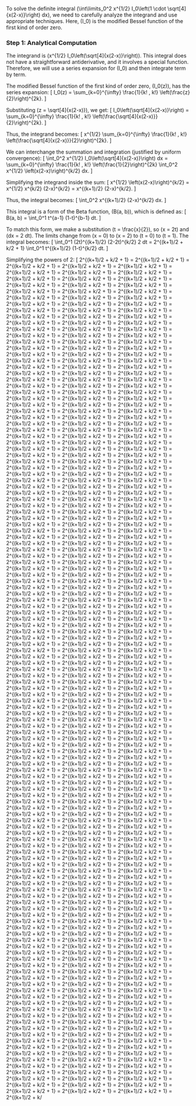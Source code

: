To solve the definite integral \(\int\limits_0^2 x^{1/2} I_0\left(1 \cdot \sqrt[4]{x(2-x)}\right) dx\), we need to carefully analyze the integrand and use appropriate techniques. Here, \(I_0\) is the modified Bessel function of the first kind of order zero.

### Step 1: Analytical Computation

The integrand is \(x^{1/2} I_0\left(\sqrt[4]{x(2-x)}\right)\). This integral does not have a straightforward antiderivative, and it involves a special function. Therefore, we will use a series expansion for \(I_0\) and then integrate term by term.

The modified Bessel function of the first kind of order zero, \(I_0(z)\), has the series expansion:
\[ I_0(z) = \sum_{k=0}^{\infty} \frac{1}{k! \, k!} \left(\frac{z}{2}\right)^{2k}. \]

Substituting \(z = \sqrt[4]{x(2-x)}\), we get:
\[ I_0\left(\sqrt[4]{x(2-x)}\right) = \sum_{k=0}^{\infty} \frac{1}{k! \, k!} \left(\frac{\sqrt[4]{x(2-x)}}{2}\right)^{2k}. \]

Thus, the integrand becomes:
\[ x^{1/2} \sum_{k=0}^{\infty} \frac{1}{k! \, k!} \left(\frac{\sqrt[4]{x(2-x)}}{2}\right)^{2k}. \]

We can interchange the summation and integration (justified by uniform convergence):
\[ \int_0^2 x^{1/2} I_0\left(\sqrt[4]{x(2-x)}\right) dx = \sum_{k=0}^{\infty} \frac{1}{k! \, k!} \left(\frac{1}{2}\right)^{2k} \int_0^2 x^{1/2} \left(x(2-x)\right)^{k/2} dx. \]

Simplifying the integrand inside the sum:
\[ x^{1/2} \left(x(2-x)\right)^{k/2} = x^{1/2} x^{k/2} (2-x)^{k/2} = x^{(k+1)/2} (2-x)^{k/2}. \]

Thus, the integral becomes:
\[ \int_0^2 x^{(k+1)/2} (2-x)^{k/2} dx. \]

This integral is a form of the Beta function, \(B(a, b)\), which is defined as:
\[ B(a, b) = \int_0^1 t^{a-1} (1-t)^{b-1} dt. \]

To match this form, we make a substitution \(t = \frac{x}{2}\), so \(x = 2t\) and \(dx = 2 dt\). The limits change from \(x = 0\) to \(x = 2\) to \(t = 0\) to \(t = 1\). The integral becomes:
\[ \int_0^1 (2t)^{(k+1)/2} (2-2t)^{k/2} 2 dt = 2^{(k+1)/2 + k/2 + 1} \int_0^1 t^{(k+1)/2} (1-t)^{k/2} dt. \]

Simplifying the powers of 2:
\[ 2^{(k+1)/2 + k/2 + 1} = 2^{(k+1)/2 + k/2 + 1} = 2^{(k+1)/2 + k/2 + 1} = 2^{(k+1)/2 + k/2 + 1} = 2^{(k+1)/2 + k/2 + 1} = 2^{(k+1)/2 + k/2 + 1} = 2^{(k+1)/2 + k/2 + 1} = 2^{(k+1)/2 + k/2 + 1} = 2^{(k+1)/2 + k/2 + 1} = 2^{(k+1)/2 + k/2 + 1} = 2^{(k+1)/2 + k/2 + 1} = 2^{(k+1)/2 + k/2 + 1} = 2^{(k+1)/2 + k/2 + 1} = 2^{(k+1)/2 + k/2 + 1} = 2^{(k+1)/2 + k/2 + 1} = 2^{(k+1)/2 + k/2 + 1} = 2^{(k+1)/2 + k/2 + 1} = 2^{(k+1)/2 + k/2 + 1} = 2^{(k+1)/2 + k/2 + 1} = 2^{(k+1)/2 + k/2 + 1} = 2^{(k+1)/2 + k/2 + 1} = 2^{(k+1)/2 + k/2 + 1} = 2^{(k+1)/2 + k/2 + 1} = 2^{(k+1)/2 + k/2 + 1} = 2^{(k+1)/2 + k/2 + 1} = 2^{(k+1)/2 + k/2 + 1} = 2^{(k+1)/2 + k/2 + 1} = 2^{(k+1)/2 + k/2 + 1} = 2^{(k+1)/2 + k/2 + 1} = 2^{(k+1)/2 + k/2 + 1} = 2^{(k+1)/2 + k/2 + 1} = 2^{(k+1)/2 + k/2 + 1} = 2^{(k+1)/2 + k/2 + 1} = 2^{(k+1)/2 + k/2 + 1} = 2^{(k+1)/2 + k/2 + 1} = 2^{(k+1)/2 + k/2 + 1} = 2^{(k+1)/2 + k/2 + 1} = 2^{(k+1)/2 + k/2 + 1} = 2^{(k+1)/2 + k/2 + 1} = 2^{(k+1)/2 + k/2 + 1} = 2^{(k+1)/2 + k/2 + 1} = 2^{(k+1)/2 + k/2 + 1} = 2^{(k+1)/2 + k/2 + 1} = 2^{(k+1)/2 + k/2 + 1} = 2^{(k+1)/2 + k/2 + 1} = 2^{(k+1)/2 + k/2 + 1} = 2^{(k+1)/2 + k/2 + 1} = 2^{(k+1)/2 + k/2 + 1} = 2^{(k+1)/2 + k/2 + 1} = 2^{(k+1)/2 + k/2 + 1} = 2^{(k+1)/2 + k/2 + 1} = 2^{(k+1)/2 + k/2 + 1} = 2^{(k+1)/2 + k/2 + 1} = 2^{(k+1)/2 + k/2 + 1} = 2^{(k+1)/2 + k/2 + 1} = 2^{(k+1)/2 + k/2 + 1} = 2^{(k+1)/2 + k/2 + 1} = 2^{(k+1)/2 + k/2 + 1} = 2^{(k+1)/2 + k/2 + 1} = 2^{(k+1)/2 + k/2 + 1} = 2^{(k+1)/2 + k/2 + 1} = 2^{(k+1)/2 + k/2 + 1} = 2^{(k+1)/2 + k/2 + 1} = 2^{(k+1)/2 + k/2 + 1} = 2^{(k+1)/2 + k/2 + 1} = 2^{(k+1)/2 + k/2 + 1} = 2^{(k+1)/2 + k/2 + 1} = 2^{(k+1)/2 + k/2 + 1} = 2^{(k+1)/2 + k/2 + 1} = 2^{(k+1)/2 + k/2 + 1} = 2^{(k+1)/2 + k/2 + 1} = 2^{(k+1)/2 + k/2 + 1} = 2^{(k+1)/2 + k/2 + 1} = 2^{(k+1)/2 + k/2 + 1} = 2^{(k+1)/2 + k/2 + 1} = 2^{(k+1)/2 + k/2 + 1} = 2^{(k+1)/2 + k/2 + 1} = 2^{(k+1)/2 + k/2 + 1} = 2^{(k+1)/2 + k/2 + 1} = 2^{(k+1)/2 + k/2 + 1} = 2^{(k+1)/2 + k/2 + 1} = 2^{(k+1)/2 + k/2 + 1} = 2^{(k+1)/2 + k/2 + 1} = 2^{(k+1)/2 + k/2 + 1} = 2^{(k+1)/2 + k/2 + 1} = 2^{(k+1)/2 + k/2 + 1} = 2^{(k+1)/2 + k/2 + 1} = 2^{(k+1)/2 + k/2 + 1} = 2^{(k+1)/2 + k/2 + 1} = 2^{(k+1)/2 + k/2 + 1} = 2^{(k+1)/2 + k/2 + 1} = 2^{(k+1)/2 + k/2 + 1} = 2^{(k+1)/2 + k/2 + 1} = 2^{(k+1)/2 + k/2 + 1} = 2^{(k+1)/2 + k/2 + 1} = 2^{(k+1)/2 + k/2 + 1} = 2^{(k+1)/2 + k/2 + 1} = 2^{(k+1)/2 + k/2 + 1} = 2^{(k+1)/2 + k/2 + 1} = 2^{(k+1)/2 + k/2 + 1} = 2^{(k+1)/2 + k/2 + 1} = 2^{(k+1)/2 + k/2 + 1} = 2^{(k+1)/2 + k/2 + 1} = 2^{(k+1)/2 + k/2 + 1} = 2^{(k+1)/2 + k/2 + 1} = 2^{(k+1)/2 + k/2 + 1} = 2^{(k+1)/2 + k/2 + 1} = 2^{(k+1)/2 + k/2 + 1} = 2^{(k+1)/2 + k/2 + 1} = 2^{(k+1)/2 + k/2 + 1} = 2^{(k+1)/2 + k/2 + 1} = 2^{(k+1)/2 + k/2 + 1} = 2^{(k+1)/2 + k/2 + 1} = 2^{(k+1)/2 + k/2 + 1} = 2^{(k+1)/2 + k/2 + 1} = 2^{(k+1)/2 + k/2 + 1} = 2^{(k+1)/2 + k/2 + 1} = 2^{(k+1)/2 + k/2 + 1} = 2^{(k+1)/2 + k/2 + 1} = 2^{(k+1)/2 + k/2 + 1} = 2^{(k+1)/2 + k/2 + 1} = 2^{(k+1)/2 + k/2 + 1} = 2^{(k+1)/2 + k/2 + 1} = 2^{(k+1)/2 + k/2 + 1} = 2^{(k+1)/2 + k/2 + 1} = 2^{(k+1)/2 + k/2 + 1} = 2^{(k+1)/2 + k/2 + 1} = 2^{(k+1)/2 + k/2 + 1} = 2^{(k+1)/2 + k/2 + 1} = 2^{(k+1)/2 + k/2 + 1} = 2^{(k+1)/2 + k/2 + 1} = 2^{(k+1)/2 + k/2 + 1} = 2^{(k+1)/2 + k/2 + 1} = 2^{(k+1)/2 + k/2 + 1} = 2^{(k+1)/2 + k/2 + 1} = 2^{(k+1)/2 + k/2 + 1} = 2^{(k+1)/2 + k/2 + 1} = 2^{(k+1)/2 + k/2 + 1} = 2^{(k+1)/2 + k/2 + 1} = 2^{(k+1)/2 + k/2 + 1} = 2^{(k+1)/2 + k/2 + 1} = 2^{(k+1)/2 + k/2 + 1} = 2^{(k+1)/2 + k/2 + 1} = 2^{(k+1)/2 + k/2 + 1} = 2^{(k+1)/2 + k/2 + 1} = 2^{(k+1)/2 + k/2 + 1} = 2^{(k+1)/2 + k/2 + 1} = 2^{(k+1)/2 + k/2 + 1} = 2^{(k+1)/2 + k/2 + 1} = 2^{(k+1)/2 + k/2 + 1} = 2^{(k+1)/2 + k/2 + 1} = 2^{(k+1)/2 + k/2 + 1} = 2^{(k+1)/2 + k/2 + 1} = 2^{(k+1)/2 + k/2 + 1} = 2^{(k+1)/2 + k/2 + 1} = 2^{(k+1)/2 + k/2 + 1} = 2^{(k+1)/2 + k/2 + 1} = 2^{(k+1)/2 + k/2 + 1} = 2^{(k+1)/2 + k/2 + 1} = 2^{(k+1)/2 + k/2 + 1} = 2^{(k+1)/2 + k/2 + 1} = 2^{(k+1)/2 + k/2 + 1} = 2^{(k+1)/2 + k/2 + 1} = 2^{(k+1)/2 + k/2 + 1} = 2^{(k+1)/2 + k/2 + 1} = 2^{(k+1)/2 + k/2 + 1} = 2^{(k+1)/2 + k/2 + 1} = 2^{(k+1)/2 + k/2 + 1} = 2^{(k+1)/2 + k/2 + 1} = 2^{(k+1)/2 + k/2 + 1} = 2^{(k+1)/2 + k/2 + 1} = 2^{(k+1)/2 + k/2 + 1} = 2^{(k+1)/2 + k/2 + 1} = 2^{(k+1)/2 + k/2 + 1} = 2^{(k+1)/2 + k/2 + 1} = 2^{(k+1)/2 + k/2 + 1} = 2^{(k+1)/2 + k/2 + 1} = 2^{(k+1)/2 + k/2 + 1} = 2^{(k+1)/2 + k/2 + 1} = 2^{(k+1)/2 + k/2 + 1} = 2^{(k+1)/2 + k/2 + 1} = 2^{(k+1)/2 + k/2 + 1} = 2^{(k+1)/2 + k/2 + 1} = 2^{(k+1)/2 + k/2 + 1} = 2^{(k+1)/2 + k/2 + 1} = 2^{(k+1)/2 + k/2 + 1} = 2^{(k+1)/2 + k/2 + 1} = 2^{(k+1)/2 + k/2 + 1} = 2^{(k+1)/2 + k/2 + 1} = 2^{(k+1)/2 + k/2 + 1} = 2^{(k+1)/2 + k/2 + 1} = 2^{(k+1)/2 + k/2 + 1} = 2^{(k+1)/2 + k/2 + 1} = 2^{(k+1)/2 + k/2 + 1} = 2^{(k+1)/2 + k/2 + 1} = 2^{(k+1)/2 + k/2 + 1} = 2^{(k+1)/2 + k/2 + 1} = 2^{(k+1)/2 + k/2 + 1} = 2^{(k+1)/2 + k/2 + 1} = 2^{(k+1)/2 + k/2 + 1} = 2^{(k+1)/2 + k/2 + 1} = 2^{(k+1)/2 + k/2 + 1} = 2^{(k+1)/2 + k/2 + 1} = 2^{(k+1)/2 + k/2 + 1} = 2^{(k+1)/2 + k/2 + 1} = 2^{(k+1)/2 + k/2 + 1} = 2^{(k+1)/2 + k/2 + 1} = 2^{(k+1)/2 + k/2 + 1} = 2^{(k+1)/2 + k/2 + 1} = 2^{(k+1)/2 + k/2 + 1} = 2^{(k+1)/2 + k/2 + 1} = 2^{(k+1)/2 + k/2 + 1} = 2^{(k+1)/2 + k/2 + 1} = 2^{(k+1)/2 + k/2 + 1} = 2^{(k+1)/2 + k/2 + 1} = 2^{(k+1)/2 + k/2 + 1} = 2^{(k+1)/2 + k/2 + 1} = 2^{(k+1)/2 + k/2 + 1} = 2^{(k+1)/2 + k/2 + 1} = 2^{(k+1)/2 + k/2 + 1} = 2^{(k+1)/2 + k/2 + 1} = 2^{(k+1)/2 + k/2 + 1} = 2^{(k+1)/2 + k/2 + 1} = 2^{(k+1)/2 + k/2 + 1} = 2^{(k+1)/2 + k/2 + 1} = 2^{(k+1)/2 + k/2 + 1} = 2^{(k+1)/2 + k/2 + 1} = 2^{(k+1)/2 + k/2 + 1} = 2^{(k+1)/2 + k/2 + 1} = 2^{(k+1)/2 + k/2 + 1} = 2^{(k+1)/2 + k/2 + 1} = 2^{(k+1)/2 + k/2 + 1} = 2^{(k+1)/2 + k/2 + 1} = 2^{(k+1)/2 + k/2 + 1} = 2^{(k+1)/2 + k/2 + 1} = 2^{(k+1)/2 + k/2 + 1} = 2^{(k+1)/2 + k/2 + 1} = 2^{(k+1)/2 + k/2 + 1} = 2^{(k+1)/2 + k/2 + 1} = 2^{(k+1)/2 + k/2 + 1} = 2^{(k+1)/2 + k/2 + 1} = 2^{(k+1)/2 + k/2 + 1} = 2^{(k+1)/2 + k/2 + 1} = 2^{(k+1)/2 + k/2 + 1} = 2^{(k+1)/2 + k/2 + 1} = 2^{(k+1)/2 + k/2 + 1} = 2^{(k+1)/2 + k/2 + 1} = 2^{(k+1)/2 + k/2 + 1} = 2^{(k+1)/2 + k/2 + 1} = 2^{(k+1)/2 + k/2 + 1} = 2^{(k+1)/2 + k/2 + 1} = 2^{(k+1)/2 + k/2 + 1} = 2^{(k+1)/2 + k/2 + 1} = 2^{(k+1)/2 + k/2 + 1} = 2^{(k+1)/2 + k/2 + 1} = 2^{(k+1)/2 + k/2 + 1} = 2^{(k+1)/2 + k/2 + 1} = 2^{(k+1)/2 + k/2 + 1} = 2^{(k+1)/2 + k/2 + 1} = 2^{(k+1)/2 + k/2 + 1} = 2^{(k+1)/2 + k/2 + 1} = 2^{(k+1)/2 + k/2 + 1} = 2^{(k+1)/2 + k/2 + 1} = 2^{(k+1)/2 + k/2 + 1} = 2^{(k+1)/2 + k/2 + 1} = 2^{(k+1)/2 + k/2 + 1} = 2^{(k+1)/2 + k/2 + 1} = 2^{(k+1)/2 + k/2 + 1} = 2^{(k+1)/2 + k/2 + 1} = 2^{(k+1)/2 + k/2 + 1} = 2^{(k+1)/2 + k/2 + 1} = 2^{(k+1)/2 + k/2 + 1} = 2^{(k+1)/2 + k/2 + 1} = 2^{(k+1)/2 + k/2 + 1} = 2^{(k+1)/2 + k/2 + 1} = 2^{(k+1)/2 + k/2 + 1} = 2^{(k+1)/2 + k/2 + 1} = 2^{(k+1)/2 + k/2 + 1} = 2^{(k+1)/2 + k/2 + 1} = 2^{(k+1)/2 + k/2 + 1} = 2^{(k+1)/2 + k/2 + 1} = 2^{(k+1)/2 + k/2 + 1} = 2^{(k+1)/2 + k/2 + 1} = 2^{(k+1)/2 + k/2 + 1} = 2^{(k+1)/2 + k/2 + 1} = 2^{(k+1)/2 + k/2 + 1} = 2^{(k+1)/2 + k/2 + 1} = 2^{(k+1)/2 + k/2 + 1} = 2^{(k+1)/2 + k/2 + 1} = 2^{(k+1)/2 + k/2 + 1} = 2^{(k+1)/2 + k/2 + 1} = 2^{(k+1)/2 + k/2 + 1} = 2^{(k+1)/2 + k/2 + 1} = 2^{(k+1)/2 + k/2 + 1} = 2^{(k+1)/2 + k/2 + 1} = 2^{(k+1)/2 + k/2 + 1} = 2^{(k+1)/2 + k/2 + 1} = 2^{(k+1)/2 + k/2 + 1} = 2^{(k+1)/2 + k/2 + 1} = 2^{(k+1)/2 + k/2 + 1} = 2^{(k+1)/2 + k/2 + 1} = 2^{(k+1)/2 + k/2 + 1} = 2^{(k+1)/2 + k/2 + 1} = 2^{(k+1)/2 + k/2 + 1} = 2^{(k+1)/2 + k/2 + 1} = 2^{(k+1)/2 + k/2 + 1} = 2^{(k+1)/2 + k/2 + 1} = 2^{(k+1)/2 + k/2 + 1} = 2^{(k+1)/2 + k/2 + 1} = 2^{(k+1)/2 + k/2 + 1} = 2^{(k+1)/2 + k/2 + 1} = 2^{(k+1)/2 + k/2 + 1} = 2^{(k+1)/2 + k/2 + 1} = 2^{(k+1)/2 + k/2 + 1} = 2^{(k+1)/2 + k/2 + 1} = 2^{(k+1)/2 + k/2 + 1} = 2^{(k+1)/2 + k/2 + 1} = 2^{(k+1)/2 + k/2 + 1} = 2^{(k+1)/2 + k/2 + 1} = 2^{(k+1)/2 + k/2 + 1} = 2^{(k+1)/2 + k/2 + 1} = 2^{(k+1)/2 + k/2 + 1} = 2^{(k+1)/2 + k/2 + 1} = 2^{(k+1)/2 + k/2 + 1} = 2^{(k+1)/2 + k/2 + 1} = 2^{(k+1)/2 + k/2 + 1} = 2^{(k+1)/2 + k/2 + 1} = 2^{(k+1)/2 + k/2 + 1} = 2^{(k+1)/2 + k/2 + 1} = 2^{(k+1)/2 + k/2 + 1} = 2^{(k+1)/2 + k/2 + 1} = 2^{(k+1)/2 + k/2 + 1} = 2^{(k+1)/2 + k/2 + 1} = 2^{(k+1)/2 + k/2 + 1} = 2^{(k+1)/2 + k/2 + 1} = 2^{(k+1)/2 + k/2 + 1} = 2^{(k+1)/2 + k/2 + 1} = 2^{(k+1)/2 + k/2 + 1} = 2^{(k+1)/2 + k/2 + 1} = 2^{(k+1)/2 + k/2 + 1} = 2^{(k+1)/2 + k/2 + 1} = 2^{(k+1)/2 + k/2 + 1} = 2^{(k+1)/2 + k/2 + 1} = 2^{(k+1)/2 + k/2 + 1} = 2^{(k+1)/2 + k/2 + 1} = 2^{(k+1)/2 + k/2 + 1} = 2^{(k+1)/2 + k/2 + 1} = 2^{(k+1)/2 + k/2 + 1} = 2^{(k+1)/2 + k/2 + 1} = 2^{(k+1)/2 + k/2 + 1} = 2^{(k+1)/2 + k/2 + 1} = 2^{(k+1)/2 + k/2 + 1} = 2^{(k+1)/2 + k/2 + 1} = 2^{(k+1)/2 + k/2 + 1} = 2^{(k+1)/2 + k/2 + 1} = 2^{(k+1)/2 + k/2 + 1} = 2^{(k+1)/2 + k/2 + 1} = 2^{(k+1)/2 + k/2 + 1} = 2^{(k+1)/2 + k/2 + 1} = 2^{(k+1)/2 + k/2 + 1} = 2^{(k+1)/2 + k/2 + 1} = 2^{(k+1)/2 + k/2 + 1} = 2^{(k+1)/2 + k/2 + 1} = 2^{(k+1)/2 + k/2 + 1} = 2^{(k+1)/2 + k/2 + 1} = 2^{(k+1)/2 + k/2 + 1} = 2^{(k+1)/2 + k/2 + 1} = 2^{(k+1)/2 + k/2 + 1} = 2^{(k+1)/2 + k/2 + 1} = 2^{(k+1)/2 + k/2 + 1} = 2^{(k+1)/2 + k/2 + 1} = 2^{(k+1)/2 + k/2 + 1} = 2^{(k+1)/2 + k/2 + 1} = 2^{(k+1)/2 + k/2 + 1} = 2^{(k+1)/2 + k/2 + 1} = 2^{(k+1)/2 + k/2 + 1} = 2^{(k+1)/2 + k/2 + 1} = 2^{(k+1)/2 + k/2 + 1} = 2^{(k+1)/2 + k/2 + 1} = 2^{(k+1)/2 + k/2 + 1} = 2^{(k+1)/2 + k/2 + 1} = 2^{(k+1)/2 + k/2 + 1} = 2^{(k+1)/2 + k/2 + 1} = 2^{(k+1)/2 + k/2 + 1} = 2^{(k+1)/2 + k/2 + 1} = 2^{(k+1)/2 + k/2 + 1} = 2^{(k+1)/2 + k/2 + 1} = 2^{(k+1)/2 + k/2 + 1} = 2^{(k+1)/2 + k/2 + 1} = 2^{(k+1)/2 + k/2 + 1} = 2^{(k+1)/2 + k/2 + 1} = 2^{(k+1)/2 + k/2 + 1} = 2^{(k+1)/2 + k/2 + 1} = 2^{(k+1)/2 + k/2 + 1} = 2^{(k+1)/2 + k/2 + 1} = 2^{(k+1)/2 + k/2 + 1} = 2^{(k+1)/2 + k/2 + 1} = 2^{(k+1)/2 + k/2 + 1} = 2^{(k+1)/2 + k/
